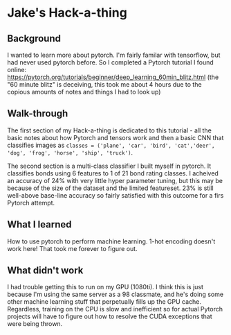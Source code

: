 # Jake's Hack-a-thing

## Background

I wanted to learn more about pytorch. I'm fairly familar with tensorflow, but had never used pytorch before. So I completed a Pytorch tutorial I found online: https://pytorch.org/tutorials/beginner/deep_learning_60min_blitz.html
(the "60 minute blitz" is deceiving, this took me about 4 hours due to the copious amounts of notes and things I had to look up)

## Walk-through

The first section of my Hack-a-thing is dedicated to this tutorial - all the basic notes about how Pytorch and tensors work and then a basic CNN that classifies images as `classes = ('plane', 'car', 'bird', 'cat','deer', 'dog', 'frog', 'horse', 'ship', 'truck')`.

The second section is a multi-class classifier I built myself in pytorch. It classifies bonds using 6 features to 1 of 21 bond rating classes. I acheived an accuracy of 24% with very little hyper parameter tuning, but this may be because of the size of the dataset and the limited featureset. 23% is still well-above base-line accuracy so fairly satisfied with this outcome for a firs Pytorch attempt.

## What I learned

How to use pytorch to perform machine learning. 1-hot encoding doesn't work here! That took me forever to figure out.

## What didn't work

I had trouble getting this to run on my GPU (1080ti). I think this is just because I'm using the same server as a 98 classmate, and he's doing some other machine learning stuff that perpetually fills up the GPU cache. Regardless, training on the CPU is slow and inefficient so for actual Pytorch projects will have to figure out how to resolve the CUDA exceptions that were being thrown.